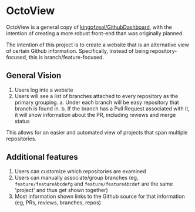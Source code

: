 # OctoView

OctoView is a general copy of [kingofzeal/GithubDashboard](https://github.com/kingofzeal/GithubDashboard), with the intention of creating a more robust front-end than was originally planned. 

The intention of this project is to create a website that is an alternative view of certain Github information. Specifically, instead of being repository-focused, this is branch/feature-focused.

## General Vision
1. Users log into a website
2. Users will see a list of branches attached to every repository as the primary grouping.
  a. Under each branch will be easy repository that branch is found in.
  b. If the branch has a Pull Request associated with it, it will show information about the PR, including reviews and merge status
  
This allows for an easier and automated view of projects that span multiple repositories.

## Additional features
1. Users can customize which repositories are examined
2. Users can manually associate/group branches (eg, `feature/featureAbcdefg` and `feature/featureAbcdef` are the same 'project' and thus get shown together)
3. Most information shown links to the Github source for that information (eg, PRs, reviews, branches, repos)
